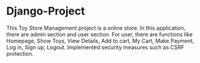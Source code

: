 # Django-Project
This Toy Store Management project is a online store. In this application, there are admin section and user section. For user, there are functions like Homepage, Show Toys, View Details, Add to cart, My Cart, Make Payment, Log in, Sign up, Logout. Implemented security measures such as CSRF protection.
